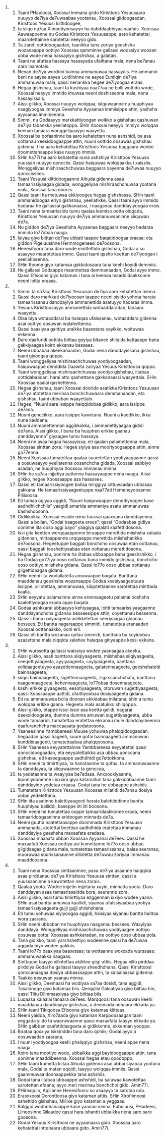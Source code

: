<ol>
  <li>
    <ol>
      <li>Taani PHauloosi, Xoossai immana giido Kiristtoos Yesuusaara nuuyyo de7iya de7uwaabaa yootanau, Xoossai giidoogaadan, Kiristtoos Yesuusi kiittidoogee,</li>
      <li>ta siiqo na7aa Ximootiyoosayyo ha dabddaabbiyaa xaafais. Xoossaa Aawaappenne nu Godaa Kiristtoos Yesuusappe, aaro kehatettai, maarotettainne sarotettai neeyyo gido.</li>
      <li>Ta zareti oottidoogaadan, taanikka tana zoriya geeshsha wozanaappe oottiyo Xoossaa qamminne gallassi woossiyo woosan ubba wode nena hassayiyo gishshau, a galatais.</li>
      <li>Taani ne afuttaa hassaya hassayada ufaittana mala, nena be7anau daro laamotais.</li>
      <li>Nenan de7iya worddoi bainna ammanuwaa hassayais. He ammanoi beni ne aayee aayee Loidiininne ne aayee Euniiqin de7iya ammanuwaa mala; qassi nenankka hegee de7iyoogaa eraas.</li>
      <li>Hegaa gishshau, taani ta kushiyaa naa77aa ne bolli wottido wode, Xoossai neeyyo immido imuwaa neeni doshissenna mala, nena hassayissais.</li>
      <li>Aissi giikko, Xoossai nuuyyo wolqqaa, siiquwaanne nu huuphiyaa naagiyoogaa immiya Geeshsha Ayyaanaa immiisippe attin, yashsha ayyaanaa immibeenna.</li>
      <li>Simmi, nu Godaayyo markkattiyoogan woikko a gishshau qashuwan de7iya tabankka yeellatoppa. SHin Xoossai neeyyo immiyo wolqqaa keenan tanaara wonggeliyaayyo waayetta.</li>
      <li>Xoossai ba qofaaninne ba aaro kehatettan nuna ashshidi, ba asa oottanau xeesidoogaappe attin, nuuni oottido oosuwaa gishshau gidenna. I ha aaro kehatettaa Kiristtoos Yesuusa baggaara wodee doomettanaappe kase nuuyyo immiis.</li>
      <li>SHin ha77i ha aaro kehatettai nuna ashshiya Kiristtoos Yesuusa yuussan nuuyyo qoncciis. Qassi haiquwaa wolqqaakka i xaissiis. Wonggeliyaa mishiraachchuwaa baggaara xayenna de7uwaa nuuyyo qonccissees.</li>
      <li>Taani Yesuusi kiittidoogaanne Aihuda gidenna asaa tamaarissiyaagaa gidada, wonggeliyaa mishiraachchuwaa yootana mala, Xoossai tana dooriis.</li>
      <li>Qassi taani ha metuwaa ekkiyoogee hegaa gishshassa. SHin taani ammanidoogaa eriyo gishshau, yeellatikke. Qassi taani ayyo immido hadaraa he gallassai gakkanaassi, i naaganau danddayiyoogaa erais.</li>
      <li>Taani nena tamaarissido tumu qaalaa leemiso ootta oiqqada, Kiristtoos Yesuusan nuuyyo de7iya ammanuwaaninne siiquwan de7a.</li>
      <li>Nu giddon de7iya Geeshsha Ayyaanaa baggaara neeyyo hadaraa immido lo77obaa naaga.</li>
      <li>Isiyaa giyo biittan de7iya ubbati taappe baqatidoogaa eraasa; eta giddon Pigeluusinne Hermmogeneesi de7oosona.</li>
      <li>Henesifooru tana daro wode minttettido gishshau, Godai a so asaayyo maarotettaa immo. Qassi taani qasho keettan de7iyoogan i yeellatibeenna.</li>
      <li>SHin Roome giyo katamaa gakkidosaara tana keehi koyidi demmiis.</li>
      <li>He gallassi Godaappe maarotettaa demmanaadan, Godai ayyo immo. Qassi Efisoona giyo kataman i tana ai keenaa maaddidaakkonne neeni loitta eraasa.</li>
    </ol>
  </li>
  <li>
    <ol>
      <li>Simmi ta na7au, Kiristtoos Yesuusan de7iya aaro kehatettan minna.</li>
      <li>Qassi daro markkati de7iyoosan taappe neeni siyido yohota harata tamaarissanau danddayiya ammanettida asatuyyo hadaraa imma.</li>
      <li>Yesuus Kiristtoosayyo ammanettida wotaaddaradan, tanaara waayetta.</li>
      <li>Olaa biya wotaaddarai ba halaqaa ufaissanau, wotaaddara gidenna asai oottiyo oosuwan walahettenna.</li>
      <li>Qassi baaxiyaa gaittiya uraikka baaxetana xayikko, woituwaa ekkenna.</li>
      <li>Daro daafuridi oottida biittaa goyiya bitanee shiiqida kattaappe bana gakkiyaagaa koiro ekkanau bessees.</li>
      <li>Neeni ubbabaa akeekanaadan, Godai nena danddayissana gishshau, taani giyoogaa qoppa.</li>
      <li>Taani wonggeliyaa mishiraachchuwaa yootiyoogaadan, haiquwaappe denddida Daawita zariyaa Yesuus Kiristtoosa qoppa.</li>
      <li>Taani wonggeliyaa mishiraachchuwaa yootiyo gishshau, iitabaa oottidabaadan, harai atto qashettana gakkanaassi waayettais. SHin Xoossaa qaalai qashettenna.</li>
      <li>Hegaa gishshau, taani Xoossai doorido asatikka Kiristtoos Yesuusan de7iya atotettaa merinaa bonchchuwaara demmanaadan, eta gishshau, taani ubbaban waayettais.</li>
      <li>Hagee, “Nuuni aara issippe haiqqidobaa gidikko, aara issippe de7ana.</li>
      <li>Nuuni genccikko, aara issippe kawotana. Nuuni a kaddikko, ikka nuna kaddana.</li>
      <li>Nuuni ammanettennan aggikkokka, i ammanettiyaagaa gididi de7ana. Aissi giikko, i bana ba huuphen erikke gaanau danddayenna” giyaagee tumu haasaya.</li>
      <li>Neeni ne asaa hagaa hassayissa; eti qaalan palamettenna mala, Xoossaa sinttan zora. Hegee siyiya asa mooriyoogaappe attin, ainne go77enna.</li>
      <li>Neeni Xoossaa tumatettaa qaalaa suuretettan yootiyaagaanne qassi a oosuwaayyo yeellatenna oosanchcha gidada, Xoossai sabbiyo asadan, ne huuphiyaa Xoossau immanau minna.</li>
      <li>SHin ha sa7au injjetiya pattenna haasayaappe nena naaga. Aissi giikko, hegee Xoossaappe asa haassees.</li>
      <li>Qassi eti tamaarissiyoogee bollaa mirggiya cittuwaadan ubbasaa gakkana. He tamaarissiyaageetuppe naa77ati Hemeneyoosanne Piliixoosa.</li>
      <li>Eti tumaa ogiyaa aggidi, “Nuuni haiquwaappe denddiyoogee kase aadhdhiichchiis” yaagidi amarida ammaniya asatu ammanuwaa bashshoosona.</li>
      <li>Gidikkokka, Xoossai essido mino tuussai qaaxxana danddayenna. Qassi a bollan, “Godai baageeta erees”; qassi “Godaabaa gidiya ooninne iita ooso aggi bayo” yaagiya qaalati xaafettidosona.</li>
      <li>Issi gita keettan worqqaappenne biraappe merettida miishsha xalaala gidennan, mittaappenne urqqaappe merettida miishshatikka de7oosona. Hegeetuppe baggati bonchcho oosuwaa etan oottanau, qassi baggati tooshettiyaabaa etan oottanau merettidosona.</li>
      <li>Hegaa gishshau, ooninne ha iitabaa ubbaappe bana geeshshikko, i ba Godaa go77iya ooso oottanau bana immido gishshau, bonchcho ooso oottiyo miishsha gidana. Qassi lo77o ooso ubbaa oottanau giigettidaagaa gidana.</li>
      <li>SHin neeni iita wodallatetta amuwaappe baqata. Banttana maaddanau geeshsha wozanaappe Godaa xeesiyaageetuura issippe, xillotettaa, ammanuwaa, siiqotettaanne sarotettaa minttada kaalla.</li>
      <li>SHin eeyyatu palamainne ainne erennaageetu palamai ooshsha kaalettiyoogaa erada appe baqata.</li>
      <li>Godaa ashkkarai ubbaayyo kehiyaagaa, loitti tamaarissiyaagaanne danddayanchcha gidanau besseesippe attin, ooyettanau bessenna.</li>
      <li>Qassi i bana ixxiyaageeta ashkketettan seeriyaagaa gidanau bessees. Eti bantta nagaraappe simmidi, tumatettaa eranaadan Xoossai oottanaakko, ooni erii.</li>
      <li>Qassi eti bantta wozanaa qofau simmidi, banttana ba koyidobau azazettana mala oiqqida xalahee halaqaa gitiyaappe kessi ekkana.</li>
    </ol>
  </li>
  <li>
    <ol>
      <li>SHin wurssetta gallassi waissiya wodee yaanaagaa akeeka.</li>
      <li>Aissi giikko, asati banttana siiqiyaageeta, miishshaa siiqiyaageeta, ceeqettiyaageeta, ayyiyaageeta, cayiyaageeta, banttana yelidaageetuyyo azazettennaageeta, galatennaageeta, geeshshatetti bainnaageeta,</li>
      <li>siiqoi bainnaageeta, sigettennaageeta, zigirssanchchata, banttana naagennaageeta, kehennaageeta, lo77obaa dosennaageeta,</li>
      <li>kashi erikke giyaageeta, eesotiyaageeta, otoruwan sugettiyaageeta, qassi Xoossaappe aattidi, ufaittiyoobaa dosiyaageeta gidana.</li>
      <li>Eti nu ammanuwaa bolla doonan ekkidabaa milatana; shin a tumu wolqqaa erikke gaana. Hegeetu mala asatukko shiiqoppa.</li>
      <li>Aissi giikko, etappe issoi issoi asa keetta gelidi, nagarai deexxidoogeeta, dumma dumma amuwan sugettiyaageeta, ubba wode tamaaridi, tumatettaa eratettaa ekkanau mule danddayibeenna daafuranchcha maccaasata godatoosona.</li>
      <li>Yaaneesinne Yambbareesi Muuse yohuwaa phalqqidoogaadan, hegaadan qassi hageeti, suure qofai bainnaageeti ammanuwan kunddidaageeti, tumatettaabaa phalqqoosona.</li>
      <li>SHin Yaaneesa eeyyatettainne Yambbareesa eeyyatettai qassi qonccidoogaadan, eta eeyyatettaikka asa ubbau qonccana gishshau, eti kaseegaappe aadhdhidi go7ettokkona.</li>
      <li>SHin neeni ta timirttiyaa, ta hanotaanne ta qofaa, ta ammanuwaanne ta danddayaa, ta siiquwaanne ta genccaa,</li>
      <li>ta yedetaanne ta waayiyaa be7adasa. Anxxookiyaanne, Iqooniyoonenne Lisxxira giyo katamatun tana gakkidabaanne taani danddayido yedetaa eraasa. Godai tana he ubbaappe ashshiis.</li>
      <li>Tumatettan Kiristtoos Yesuusan Xoossaa milatidi de7anau dosiya ubbai yedetettana.</li>
      <li>SHin iita asatinne balettiyaageeti harata balettiiddinne bantta huuphiyau baliiddi, kaseppe iiti iiti boosona.</li>
      <li>SHin neeni he tumatettaa ooppe tamaaridaakkonne erada, neeni tamaaridoogaaninne eridoogan minnada de7a.</li>
      <li>Neeni guutta naatettaasappe doommada Kiristtoos Yesuusa ammanada, atotettai beettiyo aadhdhida eratettaa immanau danddayiya geeshsha maxaafata eradasa.</li>
      <li>Xoossaa maxaafa ubban Xoossaa Ayyaanai de7ees. Qassi he maxaafati Xoossau oottiya asi kumettanne lo77o ooso ubbau giigidaagaa gidana mala, tumatettaa tamaarissanau, balaa seeranau, mooruwaa suurissanaunne xillotetta de7uwau zoriyaa immanau maaddoosona.</li>
    </ol>
  </li>
  <li>
    <ol>
      <li>Taani nena Xoossaa sinttaaninne, paxa de7iya asaanne haiqqida asaa pirddanau de7iya Kiristtoos Yesuusa sinttan, qassi a yuussaaninne a kawotettan nena zorais.</li>
      <li>Qaalaa yoota. Wodee injjetin injjetana xayin, minnada yoota. Daro danddayan asaa tamaarissaidda bora, seeranne zora.</li>
      <li>Aissi giikko, asai tumu timirttiyaa ezggennan ixxiyo wodee yaana. SHin asai bantta amuwaa kaallidi, siyanau ufaissiyaabaa yootiya tamaarissiyaageeta gujji gujji shiishshana.</li>
      <li>Eti tumu yohuwaa siyiyoogaa aggidi, haisiyaa siyanau bantta haittaa wora zaarana.</li>
      <li>SHin neeni ubbaban ne huuphiyaa naaganau bessees. Waayiyaa danddaya. Wonggeliyaa mishiraachchuwaa yootiyaagee oottiyo oosuwaa ootta. Xoossaa ashkkaradan, ne oottiyo ooso ubbaa pola.</li>
      <li>Tana gidikko, taani yarshshettiyo wodeenne qassi ha de7uwaa aggada biyo wodee gakkiis.</li>
      <li>Taani lo77o baaxiyaa baaxetaas; ta wottaanne woxxada wurssaas; ammanuwaakka naagaas.</li>
      <li>Sinttappe taayyo xillotettaa akiliilee giigi uttiis. Hegaa xillo pirddaa pirddiya Godai he gallassi taayyo sheedhdhana. Qassi Kiristtoosi qonccanaagaa dosiya ubbaassappe attin, ta xalaalaassa gidenna.</li>
      <li>Taakko eesuwan yaanau minna.</li>
      <li>Aissi giikko, Deemaasi ha wodiyaa sa7aa dosidi, tana aggidi, Tasalonqqe giyo katamaa biis. Qerqqiisi Galaatiyaa giyo biittaa bin, qassi Tiitu Dilmmaaxiyaa giyo biittaa biis.</li>
      <li>Luqaasa xalaalai tanaara de7ees. Marqqoosi tana oosuwan keehi maaddanau danddayiyo gishshau, a demmada nenaara ekkada ya.</li>
      <li>SHin taani Tikiqoosa Efisoona giyo katamaa kiittaas.</li>
      <li>Neeni yaidda, Xiro7aada giyo kataman Karppoosaagan taani yeggada yiido ta waaruwaanne qassi maxaafata taayyo ekkada ya. SHin galbban xaafettidaageeta ai gidikkonne, ekkennan yooppa.</li>
      <li>Birataa qoxxiya Iskkinddiri tana daro qohiis; Godai ayyo a oosuwaadan zaarana.</li>
      <li>I nuuni yootiyoogaa keehi phalqqiyo gishshau, neeni appe nena naaga.</li>
      <li>Koiro tana mootiyo wode, ubbaikka aggi bayidoogaappe attin, tana ooninne maaddibeenna. Xoossai hegaa etau qoodoppo.</li>
      <li>SHin taani kumetta kiitaa Aihuda gidenna asai ubbai siyanau yootana mala, Godai ta matan eqqidi, taayyo wolqqaa immiis. Qassi gaammuwaa doonaappekka tana ashshiis.</li>
      <li>Godai tana iitabaa ubbaappe ashshidi, ba saluwaa kawotettaa sarotettan efaana; ayyo meri merinau bonchchoi gido. Amin77i.</li>
      <li>PHirisqqilo, Aqiilanne Henesifooru so asaayyo ta sarotaa oda.</li>
      <li>Erasxxoosi Qoronttoosa giyo kataman attiis. SHin Xirofiimoosi sahettido gishshau, Miliixe giyo kataman a yeggaas.</li>
      <li>Balggoi wodhdhanaappe kase yaanau minna. Eubuluusi, PHudeesi, Liinoosinne Qilaadee qassi hara ishantti ubbaikka nena saro saro goosona.</li>
      <li>Godai Yesuus Kiristtoosi ne ayyaanaara gido. Xoossaa aaro kehatettai inttenaara ubbaara gido. Amin77i.</li>
    </ol>
  </li>
</ol>